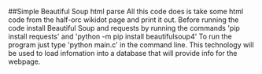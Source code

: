 ##Simple Beautiful Soup html parse
All this code does is take some html code from the half-orc wikidot page and print it out.
Before running the code install Beautiful Soup and requests by running the commands 'pip install requests' and 'python -m pip install beautifulsoup4'
To run the program just type 'python main.c' in the command line. 
This technology will be used to load infomation into a database that will provide info for the webpage.

